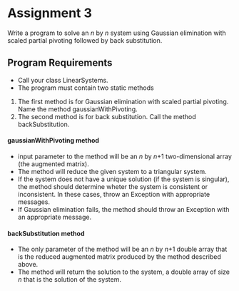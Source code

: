 # Assignment 3
Write a program to solve an *n* by *n* system using Gaussian elimination with scaled partial pivoting followed by back substitution.

## Program Requirements
- Call your class LinearSystems.
- The program must contain two static methods
1. The first method is for Gaussian elimination with scaled partial pivoting. Name the method gaussianWithPivoting.
2. The second method is for back substitution. Call the method backSubstitution.

#### gaussianWithPivoting method
- input parameter to the method will be an *n* by *n*+1 two-dimensional array (the augmented matrix).
- The method will reduce the given system to a triangular system.
- If the system does not have a unique solution (if the system is singular), the method should determine wheter the system is consistent or inconsistent. In these cases, throw an Exception with appropriate messages.
- If Gaussian elimination fails, the method should throw an Exception with an appropriate message.

#### backSubstitution method
- The only parameter of the method will be an *n* by *n*+1 double array that is the reduced augmented matrix produced by the method described above.
- The method will return the solution to the system, a double array of size *n* that is the solution of the system.